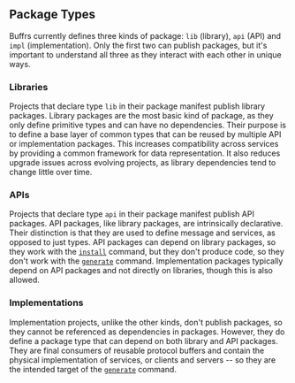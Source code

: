 ## Package Types

Buffrs currently defines three kinds of package: `lib` (library), `api` (API) and `impl` (implementation). Only the first two can publish packages, but it's important to understand all three as they interact with each other in unique ways.

### Libraries

Projects that declare type `lib` in their package manifest publish library packages. Library packages are the most basic kind of package, as they only define primitive types and can have no dependencies. Their purpose is to define a base layer of common types that can be reused by multiple API or implementation packages. This increases compatibility across services by providing a common framework for data representation. It also reduces upgrade issues across evolving projects, as library dependencies tend to change little over time.

### APIs

Projects that declare type `api` in their package manifest publish API packages. API packages, like library packages, are intrinsically declarative. Their distinction is that they are used to define message and services, as opposed to just types. API packages can depend on library packages, so they work with the [`install`](../commands/buffrs-install.md) command, but they don't produce code, so they don't work with the [`generate`](../commands/buffrs-generate.md) command. Implementation packages typically depend on API packages and not directly on libraries, though this is also allowed.

### Implementations

Implementation projects, unlike the other kinds, don't publish packages, so they cannot be referenced as dependencies in packages. However, they do define a package type that can depend on both library and API packages. They are final consumers of reusable protocol buffers and contain the physical implementation of services, or clients and servers -- so they are the intended target of the [`generate`](../commands/buffrs-generate.md) command.